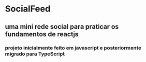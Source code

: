 # SocialFeed
## uma mini rede social para praticar os fundamentos de reactjs 

### projeto inicialmente feito em javascript e posteriormente migrado para TypeScript
